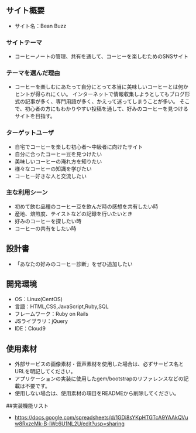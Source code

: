#

## サイト概要
- サイト名：Bean Buzz


### サイトテーマ
- コーヒーノートの管理、共有を通して、コーヒーを楽しむためのSNSサイト


### テーマを選んだ理由
- コーヒーを楽しむにあたって自分にとって本当に美味しいコーヒーとは何かヒントが得られにくい。
インターネットで情報収集しようとしてもブログ形式の記事が多く、専門用語が多く、かえって迷ってしまうことが多い。
そこで、初心者の方にもわかりやすい投稿を通して、好みのコーヒーを見つけるサイトを目指す。
​
### ターゲットユーザ
- 自宅でコーヒーを楽しむ初心者～中級者に向けたサイト
- 自分に合ったコーヒー豆を見つけたい
- 美味しいコーヒーの淹れ方を知りたい
- 様々なコーヒーの知識を学びたい
- コーヒー好きな人と交流したい


### 主な利用シーン
- 初めて飲む品種のコーヒー豆を飲んだ時の感想を共有したい時
- 産地、焙煎度、テイストなどの記録を行いたいとき
- 好みのコーヒーを探したい時
- コーヒーの共有をしたい時
​
## 設計書
- 「あなたの好みのコーヒー診断」をぜひ追加したい

## 開発環境
- OS：Linux(CentOS)
- 言語：HTML,CSS,JavaScript,Ruby,SQL
- フレームワーク：Ruby on Rails
- JSライブラリ：jQuery
- IDE：Cloud9
​
## 使用素材
- 外部サービスの画像素材・音声素材を使用した場合は、必ずサービス名とURLを明記してください。
- アプリケーションの実装に使用したgem/bootstrapのリファレンスなどの記載は不要です。
- 使用しない場合は、使用素材の項目をREADMEから削除してください。
 
##実装機能リスト
- https://docs.google.com/spreadsheets/d/1GDi8sYKpHTGTcA9YAAkQVuw8RxzeMk-B-lWc6U1NL2U/edit?usp=sharing